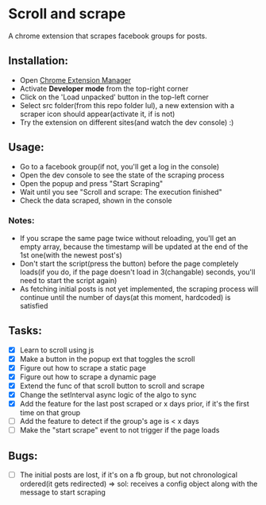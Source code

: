 # Scroll and scrape

A chrome extension that scrapes facebook groups for posts.

## Installation:

-   Open [Chrome Extension Manager](chrome://extensions/)
-   Activate **Developer mode** from the top-right corner
-   Click on the 'Load unpacked' button in the top-left corner
-   Select src folder(from this repo folder lul), a new extension with a scraper icon should appear(activate it, if is not)
-   Try the extension on different sites(and watch the dev console) :)

## Usage:

-   Go to a facebook group(if not, you'll get a log in the console)
-   Open the dev console to see the state of the scraping process
-   Open the popup and press "Start Scraping"
-   Wait until you see "Scroll and scrape: The execution finished"
-   Check the data scraped, shown in the console

### Notes:

-   If you scrape the same page twice without reloading, you'll get an empty array, because the timestamp will be updated at the end of the 1st one(with the newest post's)
-   Don't start the script(press the button) before the page completely loads(if you do, if the page doesn't load in 3(changable) seconds, you'll need to start the script again)
-   As fetching initial posts is not yet implemented, the scraping process will continue until the number of days(at this moment, hardcoded) is satisfied

## Tasks:

-   [x] Learn to scroll using js
-   [x] Make a button in the popup ext that toggles the scroll
-   [x] Figure out how to scrape a static page
-   [x] Figure out how to scrape a dynamic page
-   [x] Extend the func of that scroll button to scroll and scrape
-   [x] Change the setInterval async logic of the algo to sync
-   [x] Add the feature for the last post scraped or x days prior, if it's the first time on that group
-   [ ] Add the feature to detect if the group's age is < x days
-   [ ] Make the "start scrape" event to not trigger if the page loads

## Bugs:

-   [ ] The initial posts are lost, if it's on a fb group, but not chronological ordered(it gets redirected) => sol: receives a config object along with the message to start scraping
